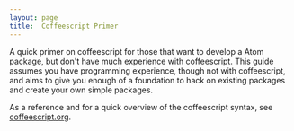 ```yaml
---
layout: page
title:  Coffeescript Primer
---
```


A quick primer on coffeescript for those that want to develop a Atom
package, but don't have much experience with coffeescript. This guide
assumes you have programming experience, though not with coffeescript, and
aims to give you enough of a foundation to hack on existing packages and
create your own simple packages.

As a reference and for a quick overview of the coffeescript syntax, see
[coffeescript.org](http://coffeescript.org/).
